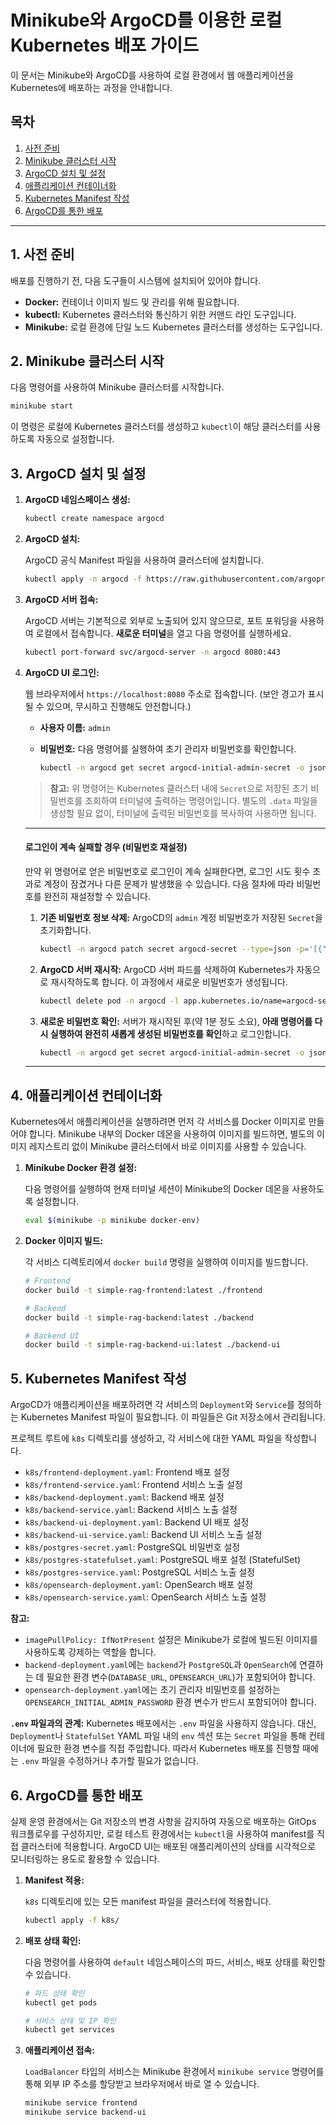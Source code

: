 # Minikube와 ArgoCD를 이용한 로컬 Kubernetes 배포 가이드

이 문서는 Minikube와 ArgoCD를 사용하여 로컬 환경에서 웹 애플리케이션을 Kubernetes에 배포하는 과정을 안내합니다.

## 목차

1.  [사전 준비](#1-사전-준비)
2.  [Minikube 클러스터 시작](#2-minikube-클러스터-시작)
3.  [ArgoCD 설치 및 설정](#3-argocd-설치-및-설정)
4.  [애플리케이션 컨테이너화](#4-애플리케이션-컨테이너화)
5.  [Kubernetes Manifest 작성](#5-kubernetes-manifest-작성)
6.  [ArgoCD를 통한 배포](#6-argocd를-통한-배포)

---

## 1. 사전 준비

배포를 진행하기 전, 다음 도구들이 시스템에 설치되어 있어야 합니다.

*   **Docker:** 컨테이너 이미지 빌드 및 관리를 위해 필요합니다.
*   **kubectl:** Kubernetes 클러스터와 통신하기 위한 커맨드 라인 도구입니다.
*   **Minikube:** 로컬 환경에 단일 노드 Kubernetes 클러스터를 생성하는 도구입니다.

## 2. Minikube 클러스터 시작

다음 명령어를 사용하여 Minikube 클러스터를 시작합니다.

```bash
minikube start
```

이 명령은 로컬에 Kubernetes 클러스터를 생성하고 `kubectl`이 해당 클러스터를 사용하도록 자동으로 설정합니다.

## 3. ArgoCD 설치 및 설정

1.  **ArgoCD 네임스페이스 생성:**

    ```bash
    kubectl create namespace argocd
    ```

2.  **ArgoCD 설치:**

    ArgoCD 공식 Manifest 파일을 사용하여 클러스터에 설치합니다.

    ```bash
    kubectl apply -n argocd -f https://raw.githubusercontent.com/argoproj/argo-cd/stable/manifests/install.yaml
    ```

3.  **ArgoCD 서버 접속:**

    ArgoCD 서버는 기본적으로 외부로 노출되어 있지 않으므로, 포트 포워딩을 사용하여 로컬에서 접속합니다. **새로운 터미널**을 열고 다음 명령어를 실행하세요.

    ```bash
    kubectl port-forward svc/argocd-server -n argocd 8080:443
    ```

4.  **ArgoCD UI 로그인:**

    웹 브라우저에서 `https://localhost:8080` 주소로 접속합니다. (보안 경고가 표시될 수 있으며, 무시하고 진행해도 안전합니다.)

    *   **사용자 이름:** `admin`
    *   **비밀번호:** 다음 명령어를 실행하여 초기 관리자 비밀번호를 확인합니다.

        ```bash
        kubectl -n argocd get secret argocd-initial-admin-secret -o jsonpath="{.data.password}" | base64 -d
        ```

    > **참고:** 위 명령어는 Kubernetes 클러스터 내에 `Secret`으로 저장된 초기 비밀번호를 조회하여 터미널에 출력하는 명령어입니다. 별도의 `.data` 파일을 생성할 필요 없이, 터미널에 출력된 비밀번호를 복사하여 사용하면 됩니다.

    ---
    
    #### **로그인이 계속 실패할 경우 (비밀번호 재설정)**
    
    만약 위 명령어로 얻은 비밀번호로 로그인이 계속 실패한다면, 로그인 시도 횟수 초과로 계정이 잠겼거나 다른 문제가 발생했을 수 있습니다. 다음 절차에 따라 비밀번호를 완전히 재설정할 수 있습니다.
    
    1.  **기존 비밀번호 정보 삭제:**
        ArgoCD의 `admin` 계정 비밀번호가 저장된 `Secret`을 초기화합니다.
        ```bash
        kubectl -n argocd patch secret argocd-secret --type=json -p='[{"op": "remove", "path": "/data/admin.password"}, {"op": "remove", "path": "/data/admin.passwordMtime"}]'
        ```
    
    2.  **ArgoCD 서버 재시작:**
        ArgoCD 서버 파드를 삭제하여 Kubernetes가 자동으로 재시작하도록 합니다. 이 과정에서 새로운 비밀번호가 생성됩니다.
        ```bash
        kubectl delete pod -n argocd -l app.kubernetes.io/name=argocd-server
        ```
    
    3.  **새로운 비밀번호 확인:**
        서버가 재시작된 후(약 1분 정도 소요), **아래 명령어를 다시 실행하여 완전히 새롭게 생성된 비밀번호를 확인**하고 로그인합니다.
        ```bash
        kubectl -n argocd get secret argocd-initial-admin-secret -o jsonpath="{.data.password}" | base64 -d; echo
        ```
    ---

## 4. 애플리케이션 컨테이너화

Kubernetes에서 애플리케이션을 실행하려면 먼저 각 서비스를 Docker 이미지로 만들어야 합니다. Minikube 내부의 Docker 데몬을 사용하여 이미지를 빌드하면, 별도의 이미지 레지스트리 없이 Minikube 클러스터에서 바로 이미지를 사용할 수 있습니다.

1.  **Minikube Docker 환경 설정:**

    다음 명령어를 실행하여 현재 터미널 세션이 Minikube의 Docker 데몬을 사용하도록 설정합니다.

    ```bash
    eval $(minikube -p minikube docker-env)
    ```

2.  **Docker 이미지 빌드:**

    각 서비스 디렉토리에서 `docker build` 명령을 실행하여 이미지를 빌드합니다.

    ```bash
    # Frontend
    docker build -t simple-rag-frontend:latest ./frontend

    # Backend
    docker build -t simple-rag-backend:latest ./backend

    # Backend UI
    docker build -t simple-rag-backend-ui:latest ./backend-ui
    ```

## 5. Kubernetes Manifest 작성

ArgoCD가 애플리케이션을 배포하려면 각 서비스의 `Deployment`와 `Service`를 정의하는 Kubernetes Manifest 파일이 필요합니다. 이 파일들은 Git 저장소에서 관리됩니다.

프로젝트 루트에 `k8s` 디렉토리를 생성하고, 각 서비스에 대한 YAML 파일을 작성합니다.

*   `k8s/frontend-deployment.yaml`: Frontend 배포 설정
*   `k8s/frontend-service.yaml`: Frontend 서비스 노출 설정
*   `k8s/backend-deployment.yaml`: Backend 배포 설정
*   `k8s/backend-service.yaml`: Backend 서비스 노출 설정
*   `k8s/backend-ui-deployment.yaml`: Backend UI 배포 설정
*   `k8s/backend-ui-service.yaml`: Backend UI 서비스 노출 설정
*   `k8s/postgres-secret.yaml`: PostgreSQL 비밀번호 설정
*   `k8s/postgres-statefulset.yaml`: PostgreSQL 배포 설정 (StatefulSet)
*   `k8s/postgres-service.yaml`: PostgreSQL 서비스 노출 설정
*   `k8s/opensearch-deployment.yaml`: OpenSearch 배포 설정
*   `k8s/opensearch-service.yaml`: OpenSearch 서비스 노출 설정

**참고:**
*   `imagePullPolicy: IfNotPresent` 설정은 Minikube가 로컬에 빌드된 이미지를 사용하도록 강제하는 역할을 합니다.
*   `backend-deployment.yaml`에는 `backend`가 `PostgreSQL`과 `OpenSearch`에 연결하는 데 필요한 환경 변수(`DATABASE_URL`, `OPENSEARCH_URL`)가 포함되어야 합니다.
*   `opensearch-deployment.yaml`에는 초기 관리자 비밀번호를 설정하는 `OPENSEARCH_INITIAL_ADMIN_PASSWORD` 환경 변수가 반드시 포함되어야 합니다.

**`.env` 파일과의 관계:**
Kubernetes 배포에서는 `.env` 파일을 사용하지 않습니다. 대신, `Deployment`나 `StatefulSet` YAML 파일 내의 `env` 섹션 또는 `Secret` 파일을 통해 컨테이너에 필요한 환경 변수를 직접 주입합니다. 따라서 Kubernetes 배포를 진행할 때에는 `.env` 파일을 수정하거나 추가할 필요가 없습니다.

## 6. ArgoCD를 통한 배포

실제 운영 환경에서는 Git 저장소의 변경 사항을 감지하여 자동으로 배포하는 GitOps 워크플로우를 구성하지만, 로컬 테스트 환경에서는 `kubectl`을 사용하여 manifest를 직접 클러스터에 적용합니다. ArgoCD UI는 배포된 애플리케이션의 상태를 시각적으로 모니터링하는 용도로 활용할 수 있습니다.

1.  **Manifest 적용:**

    `k8s` 디렉토리에 있는 모든 manifest 파일을 클러스터에 적용합니다.

    ```bash
    kubectl apply -f k8s/
    ```

2.  **배포 상태 확인:**

    다음 명령어를 사용하여 `default` 네임스페이스의 파드, 서비스, 배포 상태를 확인할 수 있습니다.

    ```bash
    # 파드 상태 확인
    kubectl get pods

    # 서비스 상태 및 IP 확인
    kubectl get services
    ```

3.  **애플리케이션 접속:**

    `LoadBalancer` 타입의 서비스는 Minikube 환경에서 `minikube service` 명령어를 통해 외부 IP 주소를 할당받고 브라우저에서 바로 열 수 있습니다.

    ```bash
    minikube service frontend
    minikube service backend-ui
    ```
